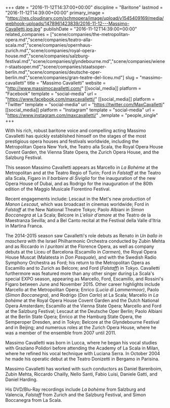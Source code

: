 +++
date = "2016-11-12T14:37:00+00:00"
discipline = "Baritone"
lastmod = "2016-11-12T14:39:00+00:00"
primary_image = "https://res.cloudinary.com/schmopera/image/upload/v1545409169/media/webhook-uploads/1478961423839/2016-11-12---Massimo-Cavalletti.jpg.jpg"
publishDate = "2016-11-12T14:39:00+00:00"
related_companies = ["scene/companies/the-metropolitan-opera.md","scene/companies/teatro-alla-scala.md","scene/companies/opernhaus-zurich.md","scene/companies/royal-opera-house.md","scene/companies/salzburg-festival.md","scene/companies/glyndebourne.md","scene/companies/wiener-staatsoper.md","scene/companies/staatsoper-berlin.md","scene/companies/deutsche-oper-berlin.md","scene/companies/gran-teatre-del-liceu.md"]
slug = "massimo-cavalletti"
title = "Massimo Cavalletti"
website = "http://www.massimocavalletti.com/"
[[social_media]]
platform = "Facebook"
template = "social-media"
url = "https://www.facebook.com/maxcavalletti/"
[[social_media]]
platform = "Twitter"
template = "social-media"
url = "https://twitter.com/MaxCavalletti"
[[social_media]]
platform = "Instagram"
template = "social-media"
url = "https://www.instagram.com/maxcavalletti/"
_template = "people_single"
+++

With his rich, robust baritone voice and compelling acting Massimo Cavalletti has quickly established himself on the stages of the most prestigious opera houses and festivals worldwide, including the Metropolitan Opera New York, the Teatro alla Scala, the Royal Opera House Covent Garden, the Vienna State Opera, the Zurich Opera House, and the Salzburg Festival.

This season Massimo Cavalletti appears as Marcello in *La Bohéme* at the Metropolitan and at the Teatro Regio of Turin; Ford in *Falstaff* at the Teatro alla Scala, Figaro in *Il barbiere di Siviglia* for the inauguration of the new Opera House of Dubai, and as Rodrigo for the inauguration of the 80th edition of the Maggio Musicale Fiorentino Festival.

Recent engagements include: Lescaut in the Met's new production of *Manon Lescaut*, which was broadcast in cinemas worldwide; Ford in *Falstaff* at the New National Theatre Tokyo; Paolo Albiani in *Simon Boccanegra* at La Scala; Belcore in *L'elisir d'amore* at the Teatro de la Maestranza Sevilla; and a Bel Canto recital at the Festival della Valle d'Itria in Martina Franca.

The 2014-2015 season saw Cavalletti's role debuts as Renato in *Un ballo in maschera* with the Israel Philharmonic Orchestra conducted by Zubin Mehta and as Riccardo in *I puritani* at the Florence Opera, as well as company debuts at the Liceu of Barcelona (Escamillo in *Carmen*), the Royal Opera House Muscat (Malatesta in *Don Pasquale*), and with the Swedish Radio Symphony Orchestra as Ford; his return to the Metropolitan Opera as Escamillo and to Zurich as Belcore; and Ford (*Falstaff*) in Tokyo. Cavalletti furthermore was featured more than any other singer during La Scala's special EXPO season, appearing as Marcello, Ford, Escamillo, and Rossini's Figaro between June and November 2015. Other career highlights include Marcello at the Metropolitan Opera; Enrico (*Lucia di Lammermoor)*, Paolo (*Simon Boccanegra*), and Rodrigo (*Don Carlo*) at La Scala; Marcello in *La bohème* at the Royal Opera House Covent Garden and the Dutch National Opera Amsterdam; Escamillo at the Vienna State Opera; Marcello and Ford at the Salzburg Festival; Lescaut at the Deutsche Oper Berlin; Paolo Albiani at the Berlin State Opera; Enrico at the Hamburg State Opera, the Semperoper Dresden, and in Tokyo; Belcore at the Glyndebourne Festival and in Beijing; and numerous roles at the Zurich Opera House, where he was a member of the ensemble from 2007 until 2011.

Massimo Cavalletti was born in Lucca, where he began his vocal studies with Graziano Polidori before attending the Academy of La Scala in Milan, where he refined his vocal technique with Luciana Serra. In October 2004 he made his operatic debut at the Teatro Donizetti in Bergamo in Parisina.

Massimo Cavalletti has worked with such conductors as Daniel Barenboim, Zubin Mehta, Riccardo Chailly, Nello Santi, Fabio Luisi, Daniele Gatti, and Daniel Harding.

His DVD/Blu-Ray recordings include *La bohème* from Salzburg and Valencia, *Falstaff* from
Zurich and the Salzburg Festival, and Simon Boccanegra from La Scala.
